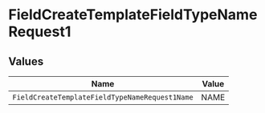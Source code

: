 # FieldCreateTemplateFieldTypeNameRequest1


## Values

| Name                                           | Value                                          |
| ---------------------------------------------- | ---------------------------------------------- |
| `FieldCreateTemplateFieldTypeNameRequest1Name` | NAME                                           |
